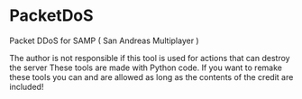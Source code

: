 # PacketDoS
Packet DDoS for SAMP ( San Andreas Multiplayer ) 

The author is not responsible if this tool is used for actions that can destroy the server
These tools are made with Python code. If you want to remake these tools you can and are allowed as long as the contents of the credit are included!
